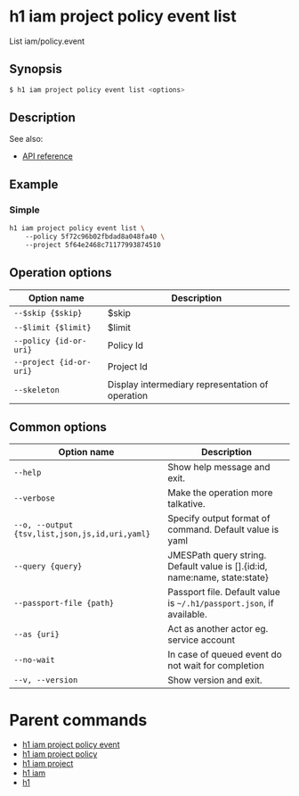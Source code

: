 
# h1 iam project policy event list

List iam/policy.event

## Synopsis

```bash
$ h1 iam project policy event list <options>
```

## Description

See also:

* [API reference](https://api.hyperone.com/v2/docs#operation/iam_project_policy_event_list)

## Example


### Simple

```bash
h1 iam project policy event list \ 
	--policy 5f72c96b02fbdad8a048fa40 \ 
	--project 5f64e2468c71177993874510
```

## Operation options

| Option name                 | Description                                      |
| --------------------------- | ------------------------------------------------ |
| ```--$skip {$skip}```       | $skip                                            |
| ```--$limit {$limit}```     | $limit                                           |
| ```--policy {id-or-uri}```  | Policy Id                                        |
| ```--project {id-or-uri}``` | Project Id                                       |
| ```--skeleton```            | Display intermediary representation of operation |

## Common options

| Option name                                        | Description                                                                   |
| -------------------------------------------------- | ----------------------------------------------------------------------------- |
| ```--help```                                       | Show help message and exit.                                                   |
| ```--verbose```                                    | Make the operation more talkative.                                            |
| ```--o, --output {tsv,list,json,js,id,uri,yaml}``` | Specify output format of command. Default value is yaml                       |
| ```--query {query}```                              | JMESPath query string. Default value is [].\{id:id, name:name, state:state\}  |
| ```--passport-file {path}```                       | Passport file. Default value is ```~/.h1/passport.json```, if available.      |
| ```--as {uri}```                                   | Act as another actor eg. service account                                      |
| ```--no-wait```                                    | In case of queued event do not wait for completion                            |
| ```--v, --version```                               | Show version and exit.                                                        |

# Parent commands

* [h1 iam project policy event](./../README.md)
* [h1 iam project policy](./../../README.md)
* [h1 iam project](./../../../README.md)
* [h1 iam](./../../../../README.md)
* [h1](./../../../../../README.md)
